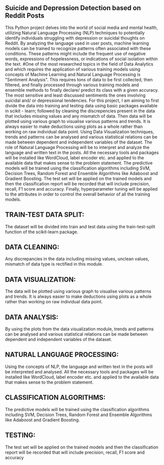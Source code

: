 ## Suicide and Depression Detection based on Reddit Posts
This Python project delves into the world of social media and mental health, utilizing Natural Language Processing (NLP) techniques to potentially identify individuals struggling with depression or suicidal thoughts on Reddit. By analyzing the language used in user posts, machine learning models can be trained to recognize patterns often associated with these conditions. These patterns might include the frequent use of negative words, expressions of hopelessness, or indications of social isolation within the text.
#One of the most researched topics in the field of Data Analytics and which requires the application of various training models using concepts of Machine Learning and Natural Language Processing is "Sentiment Analysis". This requires tons of data to be first collected, then filtered, and finally processed through various training models and ensemble methods to finally declare/ predict its class with a given accuracy. 
The most sensitive and least discussed sentiments the ones involving suicidal and/ or depressional tendencies.
For this project, I am aiming to first divide the data into training and testing data using basic packages available in scikit - learn; followed by cleaning the discrepencies present in the data that includes missing values and any mismatch of data.
Then data will be plotted using various graph to visualise various patterns and trends. It is always easier to make deductions using plots as a whole rather than working on raw individual data point.
Using Data Visualization techniques, trends and patterns can be analysed and various statistical relations can be made between dependent and independent variables of the dataset.
The role of Natural Language Processing will be to interpret and analyze the language and written text in the posts. All the necessary tools and packages will be installed like WordCloud, label encoder etc. and applied to the available data that makes sense to the problem statement.
The predictive models will be trained using the classification algorithms including SVM, Decision Trees, Random Forest and Ensemble Algorithms like Adaboost and Gradient Boosting.
The test set will be applied on the trained models and then the classification report will be recorded that will include precision, recall, F1 score and accuracy.
Finally, hyperparameter tuning will be applied to the attributes in order to control the overall behavior of all the training models.


## TRAIN-TEST DATA SPLIT: 
The dataset will be divided into train and test data
using the train-test-split function of the scikit-learn package.
## DATA CLEANING: 
Any discrepancies in the data including missing values,
unclean values, mismatch of data type is rectified in this module.
## DATA VISUALIZATION: 
The data will be plotted using various graph to visualise
various patterns and trends. It is always easier to make deductions using plots
as a whole rather than working on raw individual data point.
## DATA ANALYSIS: 
By using the plots from the data visualization module, trends
and patterns can be analysed and various statistical relations can be made
between dependent and independent variables of the dataset.
## NATURAL LANGUAGE PROCESSING: 
Using the concepts of NLP, the language
and written text in the posts will be interpreted and analysed. All the necessary
tools and packages will be installed like WordCloud, label encoder etc. and
applied to the available data that makes sense to the problem statement.
## CLASSIFICATION ALGORITHMS: 
The predictive models will be trained using the
classification algorithms including SVM, Decision Trees, Random Forest and
Ensemble Algorithms like Adaboost and Gradient Boosting.
## TESTING: 
The test set will be applied on the trained models and then the
classification report will be recorded that will include precision, recall, F1 score
and accuracy

